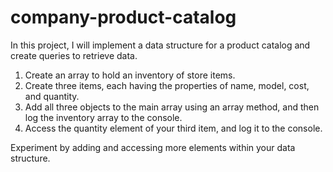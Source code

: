 # company-product-catalog

In this project, I will implement a data structure for a product catalog and create
queries to retrieve data.

1. Create an array to hold an inventory of store items.
2. Create three items, each having the properties of name, model, cost, and quantity.
3. Add all three objects to the main array using an array method, and then log the inventory array to the console.
4. Access the quantity element of your third item, and log it to the console.

Experiment by adding and accessing more elements within your data
structure.